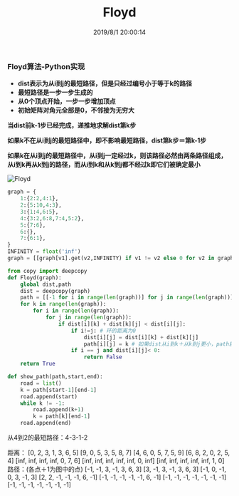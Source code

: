 ﻿---
title: Floyd
categories:
- DSA
- Algorithm
- Graph
date: 2019/8/1 20:00:14
updated: 2020/12/10 12:00:14
---



### Floyd算法-Python实现

 - **dist表示为从i到j的最短路径，但是只经过编号小于等于k的路径**
 - **最短路径是一步一步生成的**
 - **从0个顶点开始，一步一步增加顶点**
 - **初始矩阵对角元全部是0，不邻接为无穷大**

**当dist前k-1步已经完成，递推地求解dist第k步**

**如果k不在从i到j的最短路径中，即不影响最短路径，dist第k步＝第k-1步**

**如果k在从i到j的最短路径中，从i到j一定经过k，则该路径必然由两条路径组成，
从i到k再从k到j的路径，而从i到k和从k到j都不经过k即它们被确定最小**

![Floyd](https://gitee.com/gaoyi-ai/image-bed/raw/master/images/20191109095539825.jpg)

```python
graph = {
    1:{2:2,4:1},
    2:{5:10,4:3},
    3:{1:4,6:5},
    4:{3:2,6:8,7:4,5:2},
    5:{7:6},
    6:{},
    7:{6:1},
}
INFINITY = float('inf')
graph = [[graph[v1].get(v2,INFINITY) if v1 != v2 else 0 for v2 in graph] for v1 in graph]
```


```python
from copy import deepcopy
def Floyd(graph):
    global dist,path
    dist = deepcopy(graph)
    path = [[-1 for i in range(len(graph))] for j in range(len(graph))]
    for k in range(len(graph)):
        for i in range(len(graph)):
            for j in range(len(graph)):
                if dist[i][k] + dist[k][j] < dist[i][j]:
                    if i!=j: # 环的距离为0
                        dist[i][j] = dist[i][k] + dist[k][j]
                        path[i][j] = k # 如果dist从i到k＋从k到j更小，path就一定经过k
                    if i == j and dist[i][j]< 0:
                        return False
    return True
```
```python
def show_path(path,start,end):
    road = list()
    k = path[start-1][end-1]
    road.append(start)
    while k != -1:
        road.append(k+1)
        k = path[k][end-1]
    road.append(end)
```
从4到2的最短路径：4-3-1-2

距离：
    [0, 2, 3, 1, 3, 6, 5]
    [9, 0, 5, 3, 5, 8, 7]
    [4, 6, 0, 5, 7, 5, 9]
    [6, 8, 2, 0, 2, 5, 4]
    [inf, inf, inf, inf, 0, 7, 6]
    [inf, inf, inf, inf, inf, 0, inf]
    [inf, inf, inf, inf, inf, 1, 0]
    路径：(各点＋1为图中的点)
    [-1, -1, 3, -1, 3, 6, 3]
    [3, -1, 3, -1, 3, 6, 3]
    [-1, 0, -1, 0, 3, -1, 3]
    [2, 2, -1, -1, -1, 6, -1]
    [-1, -1, -1, -1, -1, 6, -1]
    [-1, -1, -1, -1, -1, -1, -1]
    [-1, -1, -1, -1, -1, -1, -1]
    

